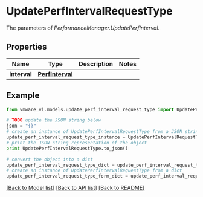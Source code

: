 # UpdatePerfIntervalRequestType

The parameters of *PerformanceManager.UpdatePerfInterval*. 

## Properties
Name | Type | Description | Notes
------------ | ------------- | ------------- | -------------
**interval** | [**PerfInterval**](PerfInterval.md) |  | 

## Example

```python
from vmware_vi.models.update_perf_interval_request_type import UpdatePerfIntervalRequestType

# TODO update the JSON string below
json = "{}"
# create an instance of UpdatePerfIntervalRequestType from a JSON string
update_perf_interval_request_type_instance = UpdatePerfIntervalRequestType.from_json(json)
# print the JSON string representation of the object
print UpdatePerfIntervalRequestType.to_json()

# convert the object into a dict
update_perf_interval_request_type_dict = update_perf_interval_request_type_instance.to_dict()
# create an instance of UpdatePerfIntervalRequestType from a dict
update_perf_interval_request_type_form_dict = update_perf_interval_request_type.from_dict(update_perf_interval_request_type_dict)
```
[[Back to Model list]](../README.md#documentation-for-models) [[Back to API list]](../README.md#documentation-for-api-endpoints) [[Back to README]](../README.md)


